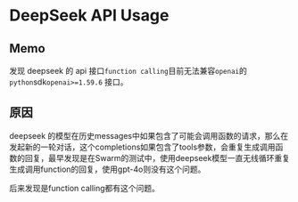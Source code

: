 # DeepSeek API Usage

## Memo

发现 deepseek 的 api 接口`function calling`目前无法兼容`openai`的`python`sdk`openai>=1.59.6` 接口。

## 原因

deepseek 的模型在历史messages中如果包含了可能会调用函数的请求，那么在发起新的一轮对话，这个completions如果包含了tools参数，会重复生成调用函数的回复，最早发现是在Swarm的测试中，使用deepseek模型一直无线循环重复生成调用function的回复，使用gpt-4o则没有这个问题。

后来发现是function calling都有这个问题。
